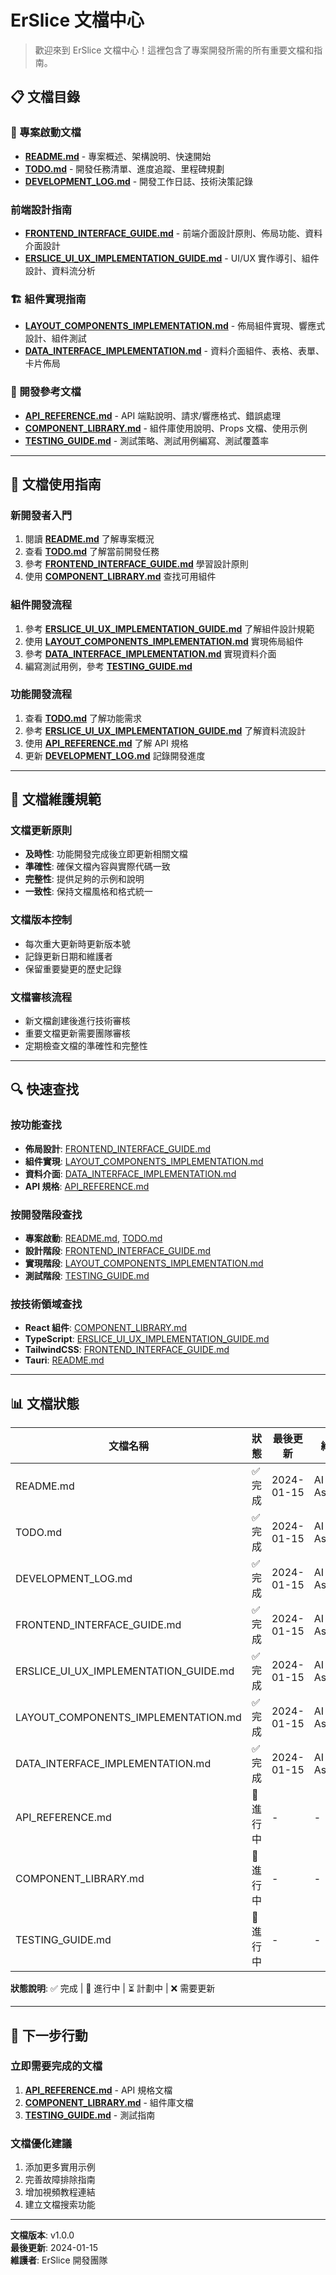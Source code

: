 # ErSlice 文檔中心

> 歡迎來到 ErSlice 文檔中心！這裡包含了專案開發所需的所有重要文檔和指南。

## 📋 文檔目錄

### 🚀 專案啟動文檔
- **[README.md](../README.md)** - 專案概述、架構說明、快速開始
- **[TODO.md](../TODO.md)** - 開發任務清單、進度追蹤、里程碑規劃
- **[DEVELOPMENT_LOG.md](../DEVELOPMENT_LOG.md)** - 開發工作日誌、技術決策記錄

### 前端設計指南
- **[FRONTEND_INTERFACE_GUIDE.md](./FRONTEND_INTERFACE_GUIDE.md)** - 前端介面設計原則、佈局功能、資料介面設計
- **[ERSLICE_UI_UX_IMPLEMENTATION_GUIDE.md](./ERSLICE_UI_UX_IMPLEMENTATION_GUIDE.md)** - UI/UX 實作導引、組件設計、資料流分析

### 🏗️ 組件實現指南
- **[LAYOUT_COMPONENTS_IMPLEMENTATION.md](./LAYOUT_COMPONENTS_IMPLEMENTATION.md)** - 佈局組件實現、響應式設計、組件測試
- **[DATA_INTERFACE_IMPLEMENTATION.md](./DATA_INTERFACE_IMPLEMENTATION.md)** - 資料介面組件、表格、表單、卡片佈局

### 📖 開發參考文檔
- **[API_REFERENCE.md](./API_REFERENCE.md)** - API 端點說明、請求/響應格式、錯誤處理
- **[COMPONENT_LIBRARY.md](./COMPONENT_LIBRARY.md)** - 組件庫使用說明、Props 文檔、使用示例
- **[TESTING_GUIDE.md](./TESTING_GUIDE.md)** - 測試策略、測試用例編寫、測試覆蓋率

---

## 🎯 文檔使用指南

### 新開發者入門
1. 閱讀 **[README.md](../README.md)** 了解專案概況
2. 查看 **[TODO.md](../TODO.md)** 了解當前開發任務
3. 參考 **[FRONTEND_INTERFACE_GUIDE.md](./FRONTEND_INTERFACE_GUIDE.md)** 學習設計原則
4. 使用 **[COMPONENT_LIBRARY.md](./COMPONENT_LIBRARY.md)** 查找可用組件

### 組件開發流程
1. 參考 **[ERSLICE_UI_UX_IMPLEMENTATION_GUIDE.md](./ERSLICE_UI_UX_IMPLEMENTATION_GUIDE.md)** 了解組件設計規範
2. 使用 **[LAYOUT_COMPONENTS_IMPLEMENTATION.md](./LAYOUT_COMPONENTS_IMPLEMENTATION.md)** 實現佈局組件
3. 參考 **[DATA_INTERFACE_IMPLEMENTATION.md](./DATA_INTERFACE_IMPLEMENTATION.md)** 實現資料介面
4. 編寫測試用例，參考 **[TESTING_GUIDE.md](./TESTING_GUIDE.md)**

### 功能開發流程
1. 查看 **[TODO.md](../TODO.md)** 了解功能需求
2. 參考 **[ERSLICE_UI_UX_IMPLEMENTATION_GUIDE.md](./ERSLICE_UI_UX_IMPLEMENTATION_GUIDE.md)** 了解資料流設計
3. 使用 **[API_REFERENCE.md](./API_REFERENCE.md)** 了解 API 規格
4. 更新 **[DEVELOPMENT_LOG.md](../DEVELOPMENT_LOG.md)** 記錄開發進度

---

## 📝 文檔維護規範

### 文檔更新原則
- **及時性**: 功能開發完成後立即更新相關文檔
- **準確性**: 確保文檔內容與實際代碼一致
- **完整性**: 提供足夠的示例和說明
- **一致性**: 保持文檔風格和格式統一

### 文檔版本控制
- 每次重大更新時更新版本號
- 記錄更新日期和維護者
- 保留重要變更的歷史記錄

### 文檔審核流程
- 新文檔創建後進行技術審核
- 重要文檔更新需要團隊審核
- 定期檢查文檔的準確性和完整性

---

## 🔍 快速查找

### 按功能查找
- **佈局設計**: [FRONTEND_INTERFACE_GUIDE.md](./FRONTEND_INTERFACE_GUIDE.md)
- **組件實現**: [LAYOUT_COMPONENTS_IMPLEMENTATION.md](./LAYOUT_COMPONENTS_IMPLEMENTATION.md)
- **資料介面**: [DATA_INTERFACE_IMPLEMENTATION.md](./DATA_INTERFACE_IMPLEMENTATION.md)
- **API 規格**: [API_REFERENCE.md](./API_REFERENCE.md)

### 按開發階段查找
- **專案啟動**: [README.md](../README.md), [TODO.md](../TODO.md)
- **設計階段**: [FRONTEND_INTERFACE_GUIDE.md](./FRONTEND_INTERFACE_GUIDE.md)
- **實現階段**: [LAYOUT_COMPONENTS_IMPLEMENTATION.md](./LAYOUT_COMPONENTS_IMPLEMENTATION.md)
- **測試階段**: [TESTING_GUIDE.md](./TESTING_GUIDE.md)

### 按技術領域查找
- **React 組件**: [COMPONENT_LIBRARY.md](./COMPONENT_LIBRARY.md)
- **TypeScript**: [ERSLICE_UI_UX_IMPLEMENTATION_GUIDE.md](./ERSLICE_UI_UX_IMPLEMENTATION_GUIDE.md)
- **TailwindCSS**: [FRONTEND_INTERFACE_GUIDE.md](./FRONTEND_INTERFACE_GUIDE.md)
- **Tauri**: [README.md](../README.md)

---

## 📊 文檔狀態

| 文檔名稱 | 狀態 | 最後更新 | 維護者 |
|---------|------|----------|--------|
| README.md | ✅ 完成 | 2024-01-15 | AI Assistant |
| TODO.md | ✅ 完成 | 2024-01-15 | AI Assistant |
| DEVELOPMENT_LOG.md | ✅ 完成 | 2024-01-15 | AI Assistant |
| FRONTEND_INTERFACE_GUIDE.md | ✅ 完成 | 2024-01-15 | AI Assistant |
| ERSLICE_UI_UX_IMPLEMENTATION_GUIDE.md | ✅ 完成 | 2024-01-15 | AI Assistant |
| LAYOUT_COMPONENTS_IMPLEMENTATION.md | ✅ 完成 | 2024-01-15 | AI Assistant |
| DATA_INTERFACE_IMPLEMENTATION.md | ✅ 完成 | 2024-01-15 | AI Assistant |
| API_REFERENCE.md | 🔄 進行中 | - | - |
| COMPONENT_LIBRARY.md | 🔄 進行中 | - | - |
| TESTING_GUIDE.md | 🔄 進行中 | - | - |

**狀態說明**: ✅ 完成 | 🔄 進行中 | ⏳ 計劃中 | ❌ 需要更新

---

## 🚀 下一步行動

### 立即需要完成的文檔
1. **[API_REFERENCE.md](./API_REFERENCE.md)** - API 規格文檔
2. **[COMPONENT_LIBRARY.md](./COMPONENT_LIBRARY.md)** - 組件庫文檔
3. **[TESTING_GUIDE.md](./TESTING_GUIDE.md)** - 測試指南

### 文檔優化建議
1. 添加更多實用示例
2. 完善故障排除指南
3. 增加視頻教程連結
4. 建立文檔搜索功能

---

**文檔版本**: v1.0.0  
**最後更新**: 2024-01-15  
**維護者**: ErSlice 開發團隊
